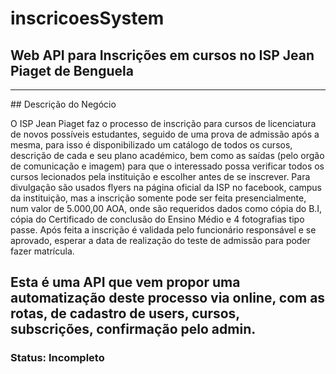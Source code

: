 # inscricoesSystem
## Web API para Inscrições em cursos no ISP Jean Piaget de Benguela
<hr>
## Descrição do Negócio

O ISP Jean Piaget faz o processo de inscrição para cursos de licenciatura de novos possíveis estudantes, seguido de uma prova de admissão após a mesma, para isso é disponibilizado um catálogo de todos os cursos, descrição de cada e seu plano académico, bem como as saídas (pelo orgão de comunicação e imagem) para que o interessado possa verificar todos os cursos lecionados pela instituição e escolher antes de se inscrever. Para divulgação são usados flyers na página oficial da ISP no facebook, campus da instituição, mas a inscrição somente pode ser feita presencialmente, num valor de 5.000,00 AOA, onde são requeridos dados como cópia do B.I, cópia do Certificado de conclusão do Ensino Médio e 4 fotografias tipo passe. Após feita a inscrição é validada pelo funcionário responsável e se aprovado, esperar a data de realização do teste de admissão para poder fazer matrícula.

## Esta é uma API que vem propor uma automatização deste processo via online, com as rotas, de cadastro de users, cursos, subscrições, confirmação pelo admin.

### Status: Incompleto
